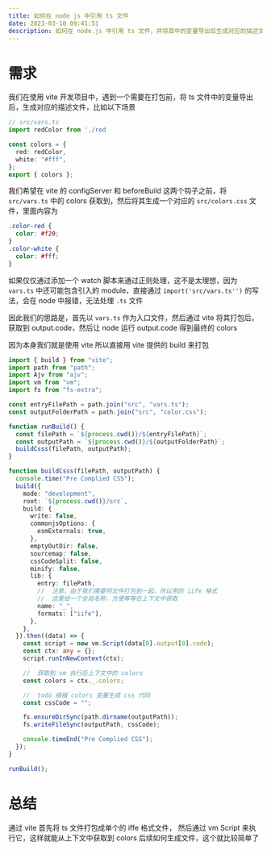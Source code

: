 ```yaml
---
title: 如何在 node js 中引用 ts 文件
date: 2023-03-10 09:41:51
description: 如何在 node.js 中引用 ts 文件，并将其中的变量导出后生成对应的描述文件。文中以在使用 vite 开发项目中生成 CSS 描述文件为例，通过打包 ts 文件，获取 output.code，并通过 vm Script 运行代码来获取 colors 变量。最后，根据 colors 变量生成 CSS 代码，写入指定的文件中。
---
```


# 需求

我们在使用 vite 开发项目中，遇到一个需要在打包前，将 ts 文件中的变量导出后，生成对应的描述文件，比如以下场景

```typescript
// src/vars.ts
import redColor from './red

const colors = {
  red: redColor,
  white: "#fff",
};
export { colors };
```

我们希望在 vite 的 configServer 和 beforeBuild 这两个钩子之前，将 `src/vars.ts` 中的 colors 获取到，然后将其生成一个对应的 `src/colors.css` 文件，里面内容为

```css
.color-red {
  color: #f20;
}
.color-white {
  color: #fff;
}
```

如果仅仅通过添加一个 watch 脚本来通过正则处理，这不是太理想，因为 `vars.ts` 中还可能包含引入的 module，直接通过 `import('src/vars.ts'')` 的写法，会在 node 中报错，无法处理 `.ts` 文件

因此我们的思路是，首先以 `vars.ts` 作为入口文件，然后通过 vite 将其打包后，获取到 output.code，然后让 node 运行 output.code 得到最终的 colors

因为本身我们就是使用 vite 所以直接用 vite 提供的 build 来打包

```typescript
import { build } from "vite";
import path from "path";
import Ajv from "ajv";
import vm from "vm";
import fs from "fs-extra";

const entryFilePath = path.join("src", "vars.ts");
const outputFolderPath = path.join("src", "color.css");

function runBuild() {
  const filePath = `${process.cwd()}/${entryFilePath}`;
  const outputPath = `${process.cwd()}/${outputFolderPath}`;
  buildCsss(filePath, outputPath);
}

function buildCsss(filePath, outputPath) {
  console.time("Pre Complied CSS");
  build({
    mode: "development",
    root: `${process.cwd()}/src`,
    build: {
      write: false,
      commonjsOptions: {
        esmExternals: true,
      },
      emptyOutDir: false,
      sourcemap: false,
      cssCodeSplit: false,
      minify: false,
      lib: {
        entry: filePath,
        //  注意，由于我们需要将文件打包到一起，所以用的 iife 格式
        //  这里给一个全局名称，方便等等在上下文中获取
        name: "_",
        formats: ["iife"],
      },
    },
  }).then((data) => {
    const script = new vm.Script(data[0].output[0].code);
    const ctx: any = {};
    script.runInNewContext(ctx);

    //  获取到 vm 执行后上下文中的 colors
    const colors = ctx._.colors;

    //  todo 根据 colors 变量生成 css 代码
    const cssCode = "";

    fs.ensureDirSync(path.dirname(outputPath));
    fs.writeFileSync(outputPath, cssCode);

    console.timeEnd("Pre Complied CSS");
  });
}

runBuild();
```

# 总结

通过 vite 首先将 ts 文件打包成单个的 iffe 格式文件，
然后通过 vm Script 来执行它，这样就能从上下文中获取到 colors
后续如何生成文件，这个就比较简单了
